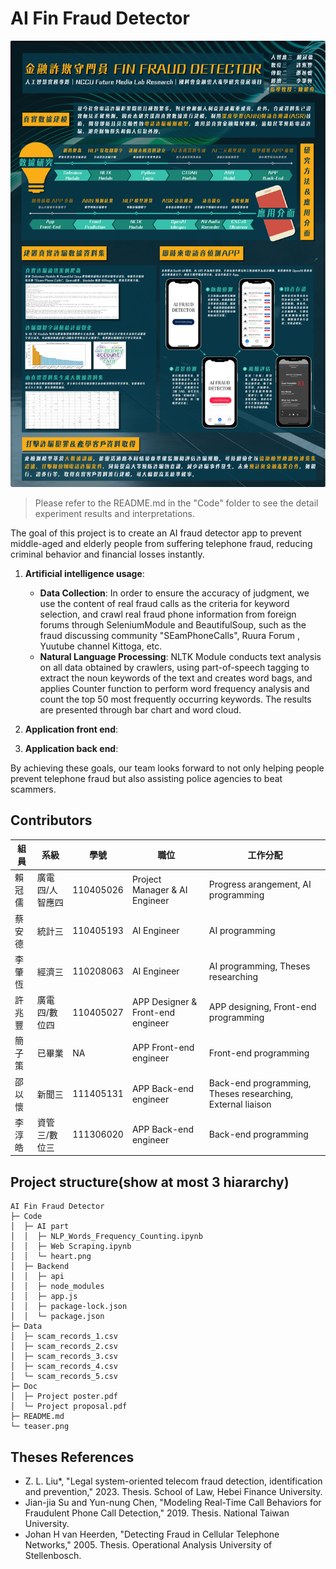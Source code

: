 # AI Fin Fraud Detector
![teaser](teaser.png)
> Please refer to the README.md in the "Code" folder to see the detail experiment results and interpretations.

The goal of this project is to create an AI fraud detector app to prevent middle-aged and elderly people from suffering telephone fraud, reducing criminal behavior and financial losses instantly.

1. **Artificial intelligence usage**: 
   - **Data Collection**:  In order to ensure the accuracy of judgment, we use the content of real fraud calls as the criteria for keyword selection, and crawl real fraud phone information from foreign forums through SeleniumModule and BeautifulSoup, such as the fraud discussing community "SEamPhoneCalls", Ruura Forum , Yuutube channel Kittoga, etc.
   - **Natural Language Processing**:  NLTK Module conducts text analysis on all data obtained by crawlers, using part-of-speech tagging to extract the noun keywords of the text and creates word bags, and applies Counter function to perform word frequency analysis and count the top 50 most frequently occurring keywords. The results are presented through bar chart and word cloud.

2. **Application front end**:

3. **Application back end**:  

By achieving these goals, our team looks forward to not only helping people prevent telephone fraud but also assisting police agencies to beat scammers. 

## Contributors
| 組員    | 系級              | 學號       | 職位                     | 工作分配             |
|---------|-------------------|------------|--------------------------|----------------------|
| 賴冠儒  | 廣電四/人智應四   | 110405026  | Project Manager & AI Engineer     | Progress arangement, AI programming |
| 蔡安德  | 統計三            | 110405193  |  AI Engineer               | AI programming |
| 李肇恆  | 經濟三            | 110208063  | AI Engineer               | AI programming, Theses researching |
| 許兆豐  | 廣電四/數位四     | 110405027  | APP Designer & Front-end engineer       | APP designing, Front-end programming |
| 簡子策  | 已畢業            | NA  |  APP Front-end engineer               | Front-end programming |
| 邵以懷  | 新聞三            | 111405131  | APP Back-end engineer               | Back-end programming, Theses researching, External liaison |
| 李淳皓  | 資管三/數位三     | 111306020  | APP Back-end engineer               | Back-end programming |

## Project structure(show at most 3 hiararchy)
```
AI Fin Fraud Detector
├─ Code
│  ├─ AI part
│  │  ├─ NLP_Words_Frequency_Counting.ipynb
│  │  ├─ Web Scraping.ipynb
│  │  └─ heart.png
│  ├─ Backend
│  │  ├─ api
│  │  ├─ node_modules
│  │  ├─ app.js
│  │  ├─ package-lock.json
│  │  └─ package.json
├─ Data
│  ├─ scam_records_1.csv
│  ├─ scam_records_2.csv
│  ├─ scam_records_3.csv
│  ├─ scam_records_4.csv
│  └─ scam_records_5.csv
├─ Doc
│  ├─ Project poster.pdf
│  └─ Project proposal.pdf
├─ README.md
└─ teaser.png
```
## Theses References
* Z. L. Liu*, "Legal system-oriented telecom fraud detection, identification and prevention," 2023. Thesis. School of Law, Hebei Finance University.
* Jian-jia Su and Yun-nung Chen, "Modeling Real-Time Call Behaviors for Fraudulent Phone Call Detection," 2019. Thesis. National Taiwan University.
* Johan H van Heerden, "Detecting Fraud in Cellular Telephone Networks," 2005. Thesis. Operational Analysis University of Stellenbosch.
